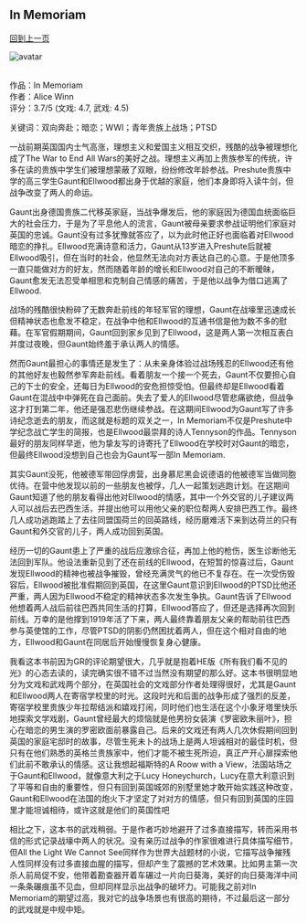 ## In Memoriam
[回到上一页](https://boheme13.github.io/books/)  &nbsp;&nbsp;

![avatar](https://i0.wp.com/www.buzzmag.co.uk/wp-content/uploads/2023/03/Alice-Winn-Featured-Image.png?fit=1200%2C900&ssl=1)
<br>
<br>

作品：In Memoriam<br>
作者：Alice Winn<br>
评分：3.7/5 (文戏: 4.7, 武戏: 4.5)<br>

关键词：双向奔赴；暗恋；WWI；青年贵族上战场；PTSD

一战前期英国国内士气高涨，理想主义和爱国主义相互交织，残酷的战争被理想化成了The War to End All Wars的美好之战。理想主义再加上贵族参军的传统，许多在读的贵族中学生们被理想蒙蔽了双眼，纷纷修改年龄参战。Preshute贵族中学的高三学生Gaunt和Ellwood都出身于优越的家庭，他们本身即将入读牛剑，但战争改变了两人的命运。

Gaunt出身德国贵族二代移英家庭，当战争爆发后，他的家庭因为德国血统面临巨大的社会压力，于是为了平息他人的流言，Gaunt被母亲要求参战证明他们家庭对英国的忠诚。Gaunt没有过多犹豫就答应了，以为此时他正好也面临着对Ellwood暗恋的挣扎。Ellwood充满诗意和活力，Gaunt从13岁进入Preshute后就被Ellwood吸引，但在当时的社会，他显然无法向对方表达自己的心意。于是他顶多一直只能做对方的好友，然而随着年龄的增长和Ellwood对自己的不断暧昧，Gaunt愈发无法忍受单相思和克制自己情感的痛苦，于是他以战争为借口逃离了Ellwood. 

战场的残酷很快粉碎了无数奔赴前线的年轻军官的理想，Gaunt在战壕里迅速成长但精神状态也愈发不稳定，在战争中他和Ellwood的互通书信是他为数不多的慰藉。在军官假期期间，Gaunt回到家乡见到了Ellwood，这是两人第一次相互表白并度过夜晚，但Gaunt始终羞于承认两人的情感。

然而Gaunt最担心的事情还是发生了：从未亲身体验过战场残忍的Ellwood还有他的其他好友也毅然参军奔赴前线。看着朋友一个接一个死去，Gaunt不仅要担心自己的下士的安全，还每日为Ellwood的安危担惊受怕。但最终却是Ellwood看着Gaunt在混战中中弹死在自己面前。失去了爱人的Ellwood尽管悲痛欲绝，但战争这才打到第二年，他还是强忍悲伤继续参战。在这期间Ellwood为Gaunt写了许多诗纪念逝去的朋友，而这就是标题的双关之一，In Memoriam不仅是Preshute中学纪念战亡学生的简报，也是Ellwood最崇拜的诗人Tennyson的作品。Tennyson最好的朋友同样早逝，他为挚友写的诗寄托了Ellwood在学校时对Gaunt的暗恋，但最终Ellwood没想到自己也会为Gaunt写一部In Memoriam. 

其实Gaunt没死，他被德军带回俘虏营，出身慕尼黑会说德语的他被德军当做同胞优待。在营中他发现以前的一些朋友也被俘，几人一起策划逃跑计划。在这期间Gaunt知道了他的朋友看得出他对Ellwood的情感，其中一个外交官的儿子建议两人可以战后去巴西生活，并提出他可以用他父亲的职位帮两人安排巴西工作。最终几人成功逃跑踏上了去往同盟国荷兰的回英路线，经历磨难活下来到达荷兰的只有Gaunt和外交官的儿子，两人成功回到英国。

经历一切的Gaunt患上了严重的战后应激综合征，再加上他的枪伤，医生诊断他无法回到军队。他设法重新见到了还在前线的Ellwood，在短暂的惊喜过后，Gaunt发现Ellwood的精神也被战争摧毁，曾经充满灵气的他已不复存在。在一次受伤毁容后，Ellwood被批准假期回到英国，在这里Gaunt意识到Ellwood的PTSD比他还严重，两人因为Ellwood不稳定的精神状态多次发生争执。Gaunt告诉了Ellwood他想着两人战后前往巴西共同生活的打算，Ellwood答应了，但还是选择再次回到前线。万幸的是他撑到1919年活了下来，两人最终靠着朋友父亲的帮助前往巴西参与英使馆的工作，尽管PTSD的阴影仍然困扰着两人，但在这个相对自由的地方，Ellwood和Gaunt在同居后开始慢慢恢复身心健康。

我看这本书前因为GR的评论期望很大，几乎就是抱着HE版《所有我们看不见的光》的心态去读的，读完确实很不错不过当然没有期望的那么好。这本书很明显地分为文戏和武戏两个部分，在英国社会的文戏部分作者处理得很好，尤其是Gaunt和Ellwood两人在寄宿学校里的时光。这段时光和后面的战争形成了强烈的反差，寄宿学校里贵族少年拉帮结派和嬉戏打闹，同时他们也生活在这个小象牙塔里快乐地探索文学戏剧，Gaunt曾经最大的烦恼就是他男扮女装演《罗密欧朱丽叶》，担心在暗恋的男生演的罗密欧面前暴露自己。后来的文戏还有两人几次休假期间回到英国的家庭宅邸时的故事，尽管生死未卜的战场上是两人坦诚相对的最佳时机，但只有在他们熟悉的英格兰贵族家中，他们才能不被生死所迫，真正产开心扉探索他们此前不敢承认的情感。这让我想起福斯特的A Roow with a View，法国站场之于Gaunt和Ellwood，就像意大利之于Lucy Honeychurch，Lucy在意大利意识到了平等和自由的重要性，但只有回到英国城郊的别墅里她才敢开始实践这种改变，Gaunt和Ellwood在法国的炮火下才坚定了对对方的情感，但只有回到英国的庄园里才能坦诚相待，或许这就是他们的英国性吧

相比之下，这本书的武戏稍弱。于是作者巧妙地避开了过多直接描写，转而采用书信的形式记录战壕中两人的状况。没有亲历过战争的作家很难进行具体描写细节，但All the Light We Cannot See同样作为世界大战题材的小说，它描写战争摧残人性同样没有过多直接血腥的描写，但却产生了震撼的艺术效果。比如男主第一次杀人前局促不安，他带着勘查器开着车碾过一片向日葵海，美好的向日葵海洋中间一条条碾痕虽不见血，但却同样显示出战争的破坏力。可能我之前对In Memoriam的期望过高，我对它的战争场景也有很高的期待，不过最后这一部分的武戏就是中规中矩。